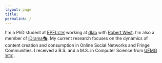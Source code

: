 ```yaml
---
layout: page
title: 
permalink: /
---
```

I'm a PhD student at [EPFL🇨🇭][epfl] working at [dlab][dlab] with [Robert West][bob]. 
I'm also a member of [iDrama🎭][idrama].
My current research focuses on the dynamics of content creation and consumption in Online Social Networks and Fringe Communities.
I received a B.S. and a M.S. in Computer Science from [UFMG🇧🇷][dcc] . 

[epfl]: https://www.epfl.ch/en/
[bob]: https://dlab.epfl.ch/people/west/
[dcc]: http://www.dcc.ufmg.br/dcc/	
[dlab]: https://dlab.epfl.ch/people/
[idrama]: https://twitter.com/iDRAMALab

